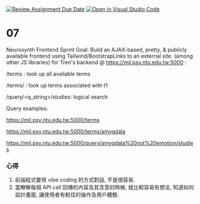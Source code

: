 [![Review Assignment Due Date](https://classroom.github.com/assets/deadline-readme-button-22041afd0340ce965d47ae6ef1cefeee28c7c493a6346c4f15d667ab976d596c.svg)](https://classroom.github.com/a/yOwut1-r)
[![Open in Visual Studio Code](https://classroom.github.com/assets/open-in-vscode-2e0aaae1b6195c2367325f4f02e2d04e9abb55f0b24a779b69b11b9e10269abc.svg)](https://classroom.github.com/online_ide?assignment_repo_id=21160807&assignment_repo_type=AssignmentRepo)
# 07
Neurosynth Frontend
Sprint Goal: Build an AJAX-based, pretty, & publicly available frontend using Tailwind/BootstrapLinks to an external site. (among other JS libraries) for Tren's backend @ https://mil.psy.ntu.edu.tw:5000 :

 

/terms : look up all available terms

/terms/<t1> : look up terms associated with t1

/query/<q_string>/studies: logical search

 

Query examples:

https://mil.psy.ntu.edu.tw:5000/terms

https://mil.psy.ntu.edu.tw:5000/terms/amygdala

https://mil.psy.ntu.edu.tw:5000/query/amygdala%20not%20emotion/studies

### 心得 
1. 前端程式要用 vibe coding 的方式對話, 不是很容易.
2. 當瞭解每個 API call 回傳的內容及其含意的時候, 就比較容易有想法, 知道如何設計畫面, 讓使用者有較佳的操作及用戶體驗.